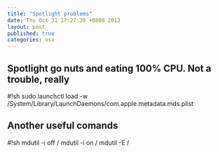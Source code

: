 ```yaml
---
title: "Spotlight problems"
date: Thu Oct 31 17:27:39 +0800 2013
layout: post
published: true
categories: osx
---
```


## Spotlight go nuts and eating 100% CPU. Not a trouble, really


  #!sh
  sudo launchctl load -w /System/Library/LaunchDaemons/com.apple.metadata.mds.plist

## Another useful comands



  #!sh
  mdutil -i off /
  mdutil -i on /
  mdutil -E /
